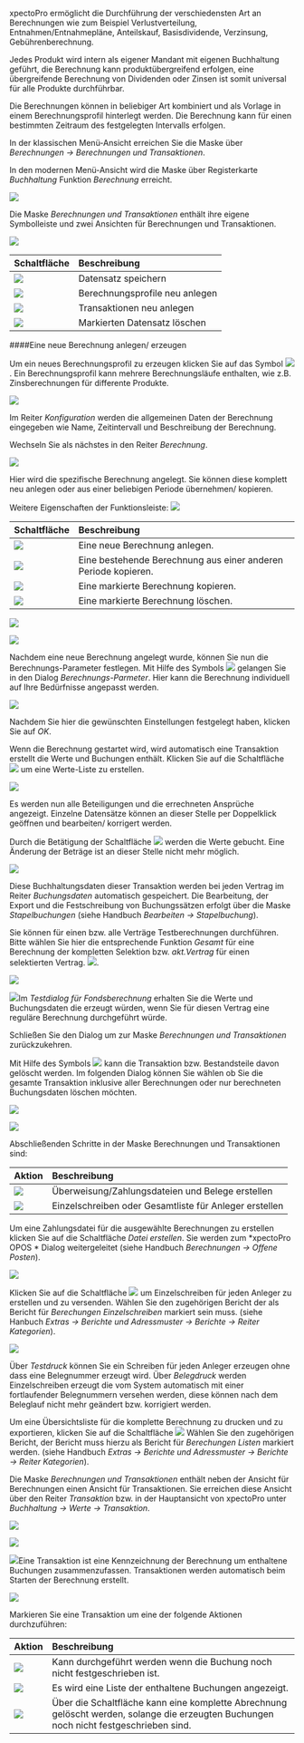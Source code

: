 xpectoPro ermöglicht die Durchführung der verschiedensten Art an Berechnungen wie zum Beispiel Verlustverteilung, Entnahmen/Entnahmepläne, Anteilskauf, Basisdividende, Verzinsung, Gebührenberechnung.

 Jedes Produkt wird intern als eigener Mandant mit eigenen Buchhaltung geführt, die Berechnung kann produktübergreifend erfolgen, eine übergreifende Berechnung von Dividenden oder Zinsen ist somit universal für alle Produkte durchführbar.
 
Die Berechnungen können in beliebiger Art kombiniert und als Vorlage in einem Berechnungsprofil hinterlegt werden.  Die Berechnung kann für einen bestimmten Zeitraum des festgelegten Intervalls erfolgen.

In der klassischen Menü-Ansicht erreichen Sie die Maske über *Berechnungen → Berechnungen und Transaktionen*.

In den modernen Menü-Ansicht wird die Maske über Registerkarte *Buchhaltung* Funktion *Berechnung* erreicht.

![](http://xpecto.github.io/docs/xpecto/Berechnungen/Berechnungen_und_Transaktionen/Menue_modern.png)

Die Maske *Berechnungen und Transaktionen* enthält ihre eigene Symbolleiste und zwei Ansichten für Berechnungen und Transaktionen. 

![](http://xpecto.github.io/docs/xpecto/Berechnungen/Berechnungen_und_Transaktionen/Zinsberechnung.png)

|  Schaltfläche|Beschreibung    |
| --------------- |:---------------|
|![](http://xpecto.github.io/docs/img/img_1461762053607.png)| Datensatz speichern|
|![](http://xpecto.github.io/docs/img/img_1461762083830.png)| Berechnungsprofile neu anlegen|
|![](http://xpecto.github.io/docs/img/img_1461762131361.png)|Transaktionen neu anlegen|
|![](http://xpecto.github.io/docs/img/img_1461762156205.png)| Markierten Datensatz löschen|




####Eine neue Berechnung anlegen/ erzeugen

Um ein neues Berechnungsprofil zu erzeugen  klicken Sie auf das Symbol ![](http://xpecto.github.io/docs/xpecto/Berechnungen/Berechnungen_und_Transaktionen/Berechnung_neu.png). Ein Berechnungsprofil kann mehrere Berechnungsläufe enthalten, wie z.B.  Zinsberechnungen für differente Produkte.

![](http://xpecto.github.io/docs/xpecto/Berechnungen/Berechnungen_und_Transaktionen/Konfiguration.png)

Im Reiter *Konfiguration* werden die allgemeinen Daten der Berechnung eingegeben wie Name, Zeitintervall und Beschreibung der Berechnung.

Wechseln Sie als nächstes in den Reiter *Berechnung*. 

![](http://xpecto.github.io/docs/xpecto/Berechnungen/Berechnungen_und_Transaktionen/Berechnungen_Transaktionen_Main.png)

Hier wird die spezifische Berechnung angelegt. Sie können diese komplett neu anlegen oder aus einer beliebigen Periode übernehmen/ kopieren.

Weitere Eigenschaften der Funktionsleiste:
![](http://xpecto.github.io/docs/xpecto/Berechnungen/Berechnungen_und_Transaktionen/Funktionsleiste.png)

|  Schaltfläche   |  Beschreibung  |
| ----- |:-----|
|![](http://xpecto.github.io/docs/img/img_1461763883687.png)|Eine neue Berechnung anlegen.|
|![](http://xpecto.github.io/docs/img/img_1441197372050.png)|Eine bestehende Berechnung aus einer anderen Periode kopieren.|
|![](http://xpecto.github.io/docs/img/img_1441197398657.png)|Eine markierte Berechnung kopieren.|
|![](http://xpecto.github.io/docs/img/img_1461763926549.png)|Eine markierte Berechnung löschen.|
[![](http://xpecto.github.io/docs/img/img_1461763883687.png)](dfgdfgdgdfg)

![](http://xpecto.github.io/docs/xpecto/Berechnungen/Berechnungen_und_Transaktionen/Berechnung_anpassen.png)

Nachdem eine neue Berechnung angelegt wurde, können Sie nun die Berechnungs-Parameter festlegen. Mit Hilfe des Symbols ![](http://xpecto.github.io/docs/img/img_1461764018473.png) gelangen Sie in den Dialog *Berechnungs-Parmeter*. Hier kann die Berechnung individuell auf Ihre Bedürfnisse angepasst werden. 

![](http://xpecto.github.io/docs/xpecto/Berechnungen/Berechnungen_und_Transaktionen/Berechnungs_Parameter.png)

Nachdem Sie hier die gewünschten Einstellungen festgelegt haben,  klicken Sie auf *OK*.

Wenn die Berechnung gestartet wird, wird automatisch eine Transaktion erstellt die Werte und Buchungen enthält. Klicken Sie auf die Schaltfläche ![](http://xpecto.github.io/docs/xpecto/Berechnungen/Berechnungen_und_Transaktionen/Berechnung_starten.png) um eine Werte-Liste zu erstellen.

![](http://xpecto.github.io/docs/xpecto/Berechnungen/Berechnungen_und_Transaktionen/Berechnung_Werte.png)

Es werden nun alle Beteiligungen und die errechneten Ansprüche angezeigt. 
Einzelne Datensätze können an dieser Stelle per Doppelklick geöffnen und bearbeiten/ korrigert  werden.

Durch die Betätigung der Schaltfläche ![](http://xpecto.github.io/docs/xpecto/Berechnungen/Berechnungen_und_Transaktionen/Werte_einbuchen.png) werden die Werte gebucht.  Eine Änderung der Beträge ist an dieser Stelle nicht mehr möglich.

![](http://xpecto.github.io/docs/xpecto/Berechnungen/Berechnungen_und_Transaktionen/Werte_einbuchen_Buchungen.png)     
      
Diese Buchhaltungsdaten dieser Transaktion werden bei jeden Vertrag im Reiter *Buchungsdaten* automatisch gespeichert. Die Bearbeitung, der Export und die Festschreibung von Buchungssätzen erfolgt über die Maske *Stapelbuchungen* (siehe Handbuch *Bearbeiten → Stapelbuchung*).

Sie können für einen bzw. alle Verträge Testberechnungen durchführen. Bitte wählen Sie hier die entsprechende Funktion *Gesamt* für eine Berechnung der kompletten Selektion bzw. *akt.Vertrag* für einen selektierten Vertrag. ![](http://xpecto.github.io/docs/xpecto/Berechnungen/Berechnungen_und_Transaktionen/Testberechnung.png). 

![](http://xpecto.github.io/docs/xpecto/Berechnungen/Berechnungen_und_Transaktionen/Testdialog_Fondsberechnung.png)

![](http://xpecto.github.io/docs/xpecto/Grafiken/gr_gluehbirne.jpg)Im *Testdialog für Fondsberechnung* erhalten Sie die Werte und Buchungsdaten die erzeugt würden, wenn Sie für diesen Vertrag eine reguläre Berechnung durchgeführt würde.

Schließen Sie den Dialog um zur Maske *Berechnungen und Transaktionen* zurückzukehren.



Mit Hilfe des Symbols ![](http://xpecto.github.io/docs/xpecto/Berechnungen/Berechnungen_und_Transaktionen/Loeschen.png) kann die Transaktion bzw. Bestandsteile davon gelöscht werden.
Im folgenden Dialog können Sie wählen ob Sie die gesamte Transaktion inklusive aller Berechnungen oder nur berechneten Buchungsdaten löschen möchten.

![](http://xpecto.github.io/docs/xpecto/Berechnungen/Berechnungen_und_Transaktionen/Transaktion_loeschen.png)

![](http://xpecto.github.io/docs/xpecto/Berechnungen/Berechnungen_und_Transaktionen/Transaktion_loeschen_Auswahl.png)

Abschließenden Schritte in der Maske Berechnungen und Transaktionen sind:

| Aktion           |    Beschreibung     |  
| ------------- |:-------------| 
|![](http://xpecto.github.io/docs/xpecto/Berechnungen/Berechnungen_und_Transaktionen/Zahlungsverkehr.png)| Überweisung/Zahlungsdateien und Belege erstellen|
|![](http://xpecto.github.io/docs/xpecto/Berechnungen/Berechnungen_und_Transaktionen/Druck_Ausgabe.png)|Einzelschreiben oder Gesamtliste für Anleger erstellen|

Um eine Zahlungsdatei für die ausgewählte Berechnungen zu erstellen klicken Sie auf die Schaltfläche *Datei erstellen*. Sie werden zum *xpectoPro OPOS * Dialog weitergeleitet (siehe Handbuch *Berechnungen → Offene Posten*). 

![](http://xpecto.github.io/docs/xpecto/Berechnungen/Berechnungen_und_Transaktionen/Berechnung_Einzelschreiben.png)


Klicken Sie auf die Schaltfläche ![](http://xpecto.github.io/docs/xpecto/Berechnungen/Berechnungen_und_Transaktionen/Button_Einzelschreiben.png) um Einzelschreiben für jeden Anleger zu erstellen und zu versenden. Wählen Sie den zugehörigen Bericht der als Bericht für *Berechungen Einzelschreiben* markiert sein muss. (siehe Hanbuch *Extras → Berichte und Adressmuster → Berichte → Reiter Kategorien*).

![](http://xpecto.github.io/docs/xpecto/Berechnungen/Berechnungen_und_Transaktionen/Einzelbelege_drucken.png)

Über *Testdruck* können Sie ein Schreiben für jeden Anleger erzeugen ohne dass eine Belegnummer erzeugt wird.  Über *Belegdruck* werden Einzelschreiben erzeugt die vom System automatisch mit einer fortlaufender Belegnummern versehen werden, diese können nach dem Beleglauf nicht mehr geändert bzw. korrigiert werden.

Um eine Übersichtsliste für die komplette Berechnung zu drucken und zu exportieren, klicken Sie auf die Schaltfläche ![](http://xpecto.github.io/docs/img/img_1441188040541.png)  Wählen Sie den zugehörigen Bericht, der Bericht muss hierzu als Bericht für *Berechungen Listen* markiert werden. (siehe Handbuch *Extras → Berichte und Adressmuster → Berichte → Reiter Kategorien*).

Die Maske *Berechnungen und Transaktionen* enthält neben der Ansicht für Berechnungen einen Ansicht für  Transaktionen. Sie erreichen diese Ansicht über den Reiter  *Transaktion* bzw. in der Hauptansicht von xpectoPro unter *Buchhaltung -> Werte -> Transaktion*.
 
![](http://xpecto.github.io/docs/xpecto/Berechnungen/Berechnungen_und_Transaktionen/Transaktion.png)


  ![](http://xpecto.github.io/docs/img/img_1461761495681.png)

![](http://xpecto.github.io/docs/xpecto/Grafiken/gr_gluehbirne.jpg)Eine Transaktion ist eine Kennzeichnung der Berechnung um enthaltene Buchungen zusammenzufassen. Transaktionen werden automatisch beim Starten der Berechnung erstellt.

![](http://xpecto.github.io/docs/img/img_1441364859005.png)

Markieren Sie eine Transaktion um eine der folgende Aktionen durchzuführen:

| Aktion           |    Beschreibung     |  
| ------------- |:-------------| 
| ![](http://xpecto.github.io/docs/img/img_1441366232699.png)     |  Kann durchgeführt werden wenn die Buchung noch nicht festgeschrieben ist.| 
| ![](http://xpecto.github.io/docs/img/img_1441366314917.png)   |  Es wird eine Liste der enthaltene Buchungen angezeigt.| 
| ![](http://xpecto.github.io/docs/img/img_1441366201137.png)     | Über die Schaltfläche kann eine komplette Abrechnung gelöscht werden, solange die erzeugten Buchungen noch nicht festgeschrieben sind. |